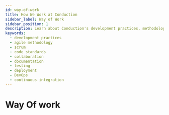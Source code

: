 ```yaml
---
id: way-of-work
title: How We Work at Conduction
sidebar_label: Way of Work
sidebar_position: 1
description: Learn about Conduction's development practices, methodologies, and collaborative approach to building government software
keywords:
  - development practices
  - agile methodology
  - scrum
  - code standards
  - collaboration
  - documentation
  - testing
  - deployment
  - DevOps
  - continuous integration
---
```


# Way Of work